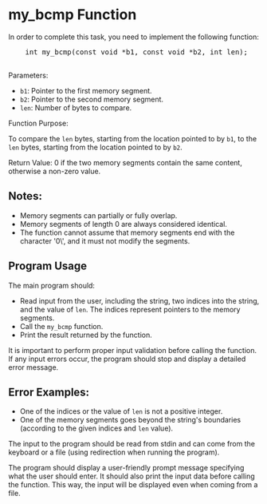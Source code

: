 <!DOCTYPE html>
<html>
<head>
  <meta charset="UTF-8">
 <h1>my_bcmp Function</h1>
</head>
<body>

  <p>In order to complete this task, you need to implement the following function:</p>
  <pre>
    int my_bcmp(const void *b1, const void *b2, int len);
  </pre>
  <p>Parameters:</p>
  <ul>
    <li><code>b1</code>: Pointer to the first memory segment.</li>
    <li><code>b2</code>: Pointer to the second memory segment.</li>
    <li><code>len</code>: Number of bytes to compare.</li>
  </ul>
  <p>Function Purpose:</p>
  <p>To compare the <code>len</code> bytes, starting from the location pointed to by <code>b1</code>, to the <code>len</code> bytes, starting from the location pointed to by <code>b2</code>.</p>
  <p>Return Value: 0 if the two memory segments contain the same content, otherwise a non-zero value.</p>
  <h2>Notes:</h2>
  <ul>
    <li>Memory segments can partially or fully overlap.</li>
    <li>Memory segments of length 0 are always considered identical.</li>
    <li>The function cannot assume that memory segments end with the character '0\', and it must not modify the segments.</li>
  </ul>
  <h2>Program Usage</h2>
  <p>The main program should:</p>
  <ul>
    <li>Read input from the user, including the string, two indices into the string, and the value of <code>len</code>. The indices represent pointers to the memory segments.</li>
    <li>Call the <code>my_bcmp</code> function.</li>
    <li>Print the result returned by the function.</li>
  </ul>
  <p>It is important to perform proper input validation before calling the function. If any input errors occur, the program should stop and display a detailed error message.</p>
  <h2>Error Examples:</h2>
  <ul>
    <li>One of the indices or the value of <code>len</code> is not a positive integer.</li>
    <li>One of the memory segments goes beyond the string's boundaries (according to the given indices and <code>len</code> value).</li>
  </ul>
  <p>The input to the program should be read from stdin and can come from the keyboard or a file (using redirection when running the program).</p>

  <p>The program should display a user-friendly prompt message specifying what the user should enter. It should also print the input data before calling the function. This way, the input will be displayed even when coming from a file.</p>
</body>
</html>
